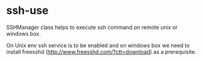 # ssh-use

SSHManager class helps to execute ssh command on remote unix or windows box.

On Unix env ssh service is to be enabled and on windows box we need to install
freesshd (http://www.freesshd.com/?ctt=download) as a prerequisite.

